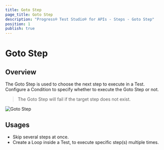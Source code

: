 ```yaml
---
title: Goto Step
page_title: Goto Step
description: "Progress® Test Studio® for APIs - Steps - Goto Step"
position: 1
publish: true
---
```


# Goto Step

## Overview

The Goto Step is used to choose the next step to execute in a Test. Configure a Condition to specify whether to execute the Goto Step or not.

> The Goto Step will fail if the target step does not exist.

![Goto Step][1]



## Usages

* Skip several steps at once.
* Create a Loop inside a Test, to execute specific step(s) multiple times.




[1]: /img/features/steps/goto.png
